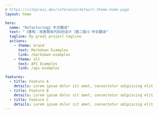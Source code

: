 ```yaml
---
# https://vitepress.dev/reference/default-theme-home-page
layout: home

hero:
  name: "Refactoring2 中文翻译"
  text: "《重构：改善既有代码的设计（第二版）》中文翻译"
  tagline: My great project tagline
  actions:
    - theme: brand
      text: Markdown Examples
      link: /markdown-examples
    - theme: alt
      text: API Examples
      link: /api-examples

features:
  - title: Feature A
    details: Lorem ipsum dolor sit amet, consectetur adipiscing elit
  - title: Feature B
    details: Lorem ipsum dolor sit amet, consectetur adipiscing elit
  - title: Feature C
    details: Lorem ipsum dolor sit amet, consectetur adipiscing elit
---
```


